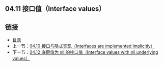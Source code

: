 ## 04.11 接口值（Interface values）


## 链接
* [目录](https://github.com/gnefiy/go-tour-zh/blob/master/README.md)
* 上一节：[04.10 接口与隐式实现（Interfaces are implemented implicitly）](https://github.com/gnefiy/go-tour-zh/blob/master/tour/methods/04.10.md)
* 下一节：[04.12 底层值为 nil 的接口值（Interface values with nil underlying values）](https://github.com/gnefiy/go-tour-zh/blob/master/tour/methods/04.12.md)
